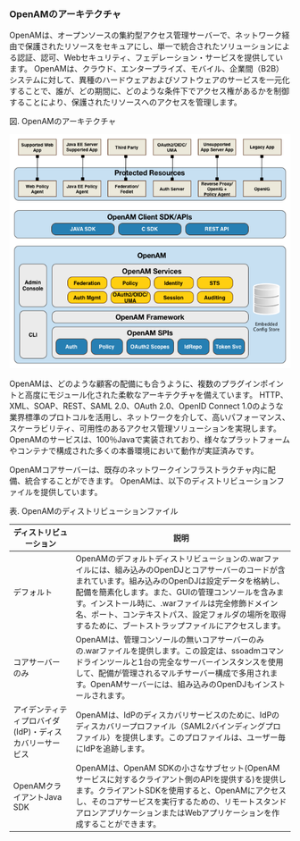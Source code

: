 
### OpenAMのアーキテクチャ

OpenAMは、オープンソースの集約型アクセス管理サーバーで、ネットワーク経由で保護されたリソースをセキュアにし、単一で統合されたソリューションによる認証、認可、Webセキュリティ、フェデレーション・サービスを提供しています。
OpenAMは、クラウド、エンタープライズ、モバイル、企業間（B2B）システムに対して、異種のハードウェアおよびソフトウェアのサービスを一元化することで、誰が、どの期間に、どのような条件下でアクセス権があるかを制御することにより、保護されたリソースへのアクセスを管理します。

図. OpenAMのアーキテクチャ

![OpenAMのアーキテクチャ](images/openam-architecture-dpg.png)

OpenAMは、どのような顧客の配備にも合うように、複数のプラグインポイントと高度にモジュール化された柔軟なアーキテクチャを備えています。
HTTP、XML、SOAP、REST、SAML 2.0、OAuth 2.0、OpenID Connect 1.0のような業界標準のプロトコルを活用し、ネットワークを介して、高いパフォーマンス、スケーラビリティ、可用性のあるアクセス管理ソリューションを実現します。
OpenAMのサービスは、100％Javaで実装されており、様々なプラットフォームやコンテナで構成された多くの本番環境において動作が実証済みです。

OpenAMコアサーバーは、既存のネットワークインフラストラクチャ内に配備、統合することができます。 OpenAMは、以下のディストリビューションファイルを提供しています。

表. OpenAMのディストリビューションファイル

|ディストリビューション|説明|
|---|---|
|デフォルト|OpenAMのデフォルトディストリビューションの.warファイルには、組み込みのOpenDJとコアサーバーのコードが含まれています。組み込みのOpenDJは設定データを格納し、配備を簡素化します。また、GUIの管理コンソールを含みます。インストール時に、.warファイルは完全修飾ドメイン名、ポート、コンテキストパス、設定フォルダの場所を取得するために、ブートストラップファイルにアクセスします。|
|コアサーバーのみ|OpenAMは、管理コンソールの無いコアサーバーのみの.warファイルを提供します。この設定は、ssoadmコマンドラインツールと1台の完全なサーバーインスタンスを使用して、配備が管理されるマルチサーバー構成で多用されます。OpenAMサーバーには、組み込みのOpenDJもインストールされます。|
|アイデンティティプロバイダ(IdP)・ディスカバリーサービス|OpenAMは、IdPのディスカバリサービスのために、IdPのディスカバリープロファイル（SAML2バインディングプロファイル）を提供します。このプロファイルは、ユーザー毎にIdPを追跡します。|
|OpenAMクライアントJava SDK|OpenAMは、OpenAM SDKの小さなサブセット(OpenAMサービスに対するクライアント側のAPIを提供する)を提供します。クライアントSDKを使用すると、OpenAMにアクセスし、そのコアサービスを実行するための、リモートスタンドアロンアプリケーションまたはWebアプリケーションを作成することができます。|
